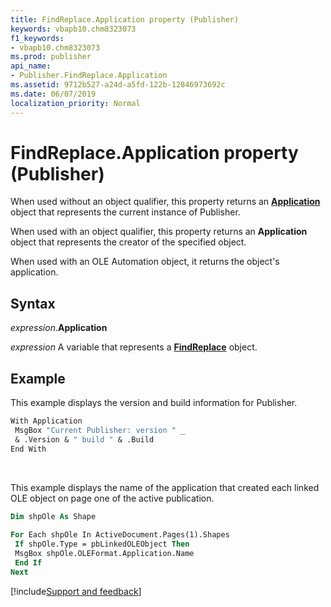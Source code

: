 ```yaml
---
title: FindReplace.Application property (Publisher)
keywords: vbapb10.chm8323073
f1_keywords:
- vbapb10.chm8323073
ms.prod: publisher
api_name:
- Publisher.FindReplace.Application
ms.assetid: 9712b527-a24d-a5fd-122b-12846973692c
ms.date: 06/07/2019
localization_priority: Normal
---
```



# FindReplace.Application property (Publisher)

When used without an object qualifier, this property returns an **[Application](Publisher.Application.md)** object that represents the current instance of Publisher. 

When used with an object qualifier, this property returns an **Application** object that represents the creator of the specified object. 

When used with an OLE Automation object, it returns the object's application.


## Syntax

_expression_.**Application**

_expression_ A variable that represents a **[FindReplace](Publisher.FindReplace.md)** object.


## Example

This example displays the version and build information for Publisher.

```vb
With Application 
 MsgBox "Current Publisher: version " _ 
 & .Version & " build " & .Build 
End With
```

<br/>

This example displays the name of the application that created each linked OLE object on page one of the active publication.

```vb
Dim shpOle As Shape 
 
For Each shpOle In ActiveDocument.Pages(1).Shapes 
 If shpOle.Type = pbLinkedOLEObject Then 
 MsgBox shpOle.OLEFormat.Application.Name 
 End If 
Next
```

[!include[Support and feedback](~/includes/feedback-boilerplate.md)]